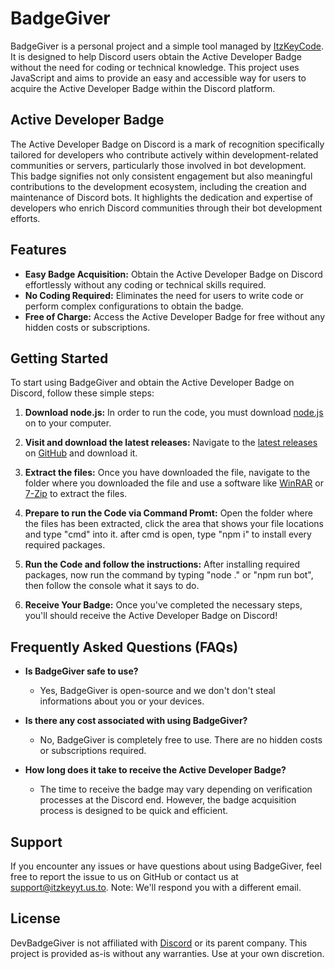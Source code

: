 # BadgeGiver

BadgeGiver is a personal project and a simple tool managed by [ItzKeyCode](https://github.com/ItzKeyYT). It is designed to help Discord users obtain the Active Developer Badge without the need for coding or technical knowledge. This project uses JavaScript and aims to provide an easy and accessible way for users to acquire the Active Developer Badge within the Discord platform.

## Active Developer Badge

The Active Developer Badge on Discord is a mark of recognition specifically tailored for developers who contribute actively within development-related communities or servers, particularly those involved in bot development. This badge signifies not only consistent engagement but also meaningful contributions to the development ecosystem, including the creation and maintenance of Discord bots. It highlights the dedication and expertise of developers who enrich Discord communities through their bot development efforts.

## Features

- **Easy Badge Acquisition:** Obtain the Active Developer Badge on Discord effortlessly without any coding or technical skills required.
- **No Coding Required:** Eliminates the need for users to write code or perform complex configurations to obtain the badge.
- **Free of Charge:** Access the Active Developer Badge for free without any hidden costs or subscriptions.

## Getting Started

To start using BadgeGiver and obtain the Active Developer Badge on Discord, follow these simple steps:

1. **Download node.js:** In order to run the code, you must download [node.js](https://nodejs.org/en/download/) on to your computer.

2. **Visit and download the latest releases:** Navigate to the [latest releases](https://github.com/ItzKeyHeyHeymanCode/BadgeGiver/releases/latest) on [GitHub](https://github.com) and download it.

3. **Extract the files:** Once you have downloaded the file, navigate to the folder where you downloaded the file and use a software like [WinRAR](https://www.rarlab.com/download.htm) or [7-Zip](https://7-zip.org/download.html) to extract the files.

4. **Prepare to run the Code via Command Promt:** Open the folder where the files has been extracted, click the area that shows your file locations and type "cmd" into it. after cmd is open, type "npm i" to install every required packages.

5. **Run the Code and follow the instructions:** After installing required packages, now run the command by typing "node ." or "npm run bot", then follow the console what it says to do.

6. **Receive Your Badge:** Once you've completed the necessary steps, you'll should receive the Active Developer Badge on Discord!

## Frequently Asked Questions (FAQs)

- **Is BadgeGiver safe to use?**
  - Yes, BadgeGiver is open-source and we don't don't steal informations about you or your devices.

- **Is there any cost associated with using BadgeGiver?**
  - No, BadgeGiver is completely free to use. There are no hidden costs or subscriptions required.

- **How long does it take to receive the Active Developer Badge?**
  - The time to receive the badge may vary depending on verification processes at the Discord end. However, the badge acquisition process is designed to be quick and efficient.

## Support

If you encounter any issues or have questions about using BadgeGiver, feel free to report the issue to us on GitHub or contact us at [support@itzkeyyt.us.to](mailto:support@itzkeyyt.us.to). Note: We'll respond you with a different email.

## License

DevBadgeGiver is not affiliated with [Discord](https://discord.com) or its parent company. This project is provided as-is without any warranties. Use at your own discretion.

